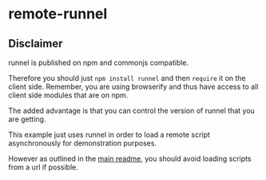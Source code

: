 # remote-runnel

## Disclaimer

runnel is published on npm and commonjs compatible.

Therefore you should just `npm install runnel` and then `require` it on the client side. Remember, you are using
browserify and thus have access to all client side modules that are on npm.

The added advantage is that you can control the version of runnel that you are getting.

This example just uses runnel in order to load a remote script asynchronously for demonstration purposes.

However as outlined in the [main readme](https://github.com/thlorenz/bromote/blob/master/README.md#disclaimer), you should avoid
loading scripts from a url if possible.
